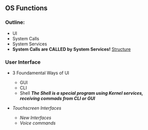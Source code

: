 ## OS Functions
### Outline:
- UI
- System Calls
- System Services
- **System Calls are CALLED by System Services!** 
[Structure](L2_p1.png)

### User Interface
- 3 Foundamental Ways of UI
	- GUI
	- CLI
	- Shell
		_**The Shell is a special program using Kernel services, receiving commads from CLI or GUI**_

 - _Touchscreen Interfaces_
	 - _New Interfaces_
	 - _Voice commands_
	 